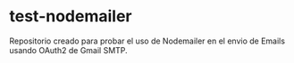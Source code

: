 # test-nodemailer
Repositorio creado para probar el uso de Nodemailer en el envio de Emails usando OAuth2 de Gmail SMTP.
